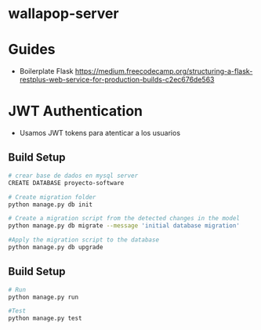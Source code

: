 # wallapop-server

# Guides

- Boilerplate Flask https://medium.freecodecamp.org/structuring-a-flask-restplus-web-service-for-production-builds-c2ec676de563

# JWT Authentication

- Usamos JWT tokens para atenticar a los usuarios

## Build Setup

```bash
# crear base de dados en mysql server
CREATE DATABASE proyecto-software

# Create migration folder 
python manage.py db init

# Create a migration script from the detected changes in the model 
python manage.py db migrate --message 'initial database migration'

#Apply the migration script to the database
python manage.py db upgrade

```

## Build Setup

```bash
# Run
python manage.py run

#Test
python manage.py test

```


